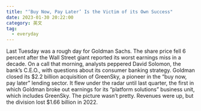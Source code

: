 ```yaml
---
title: "‘Buy Now, Pay Later’ Is the Victim of its Own Success"
date: 2023-01-30 20:22:00
category: 英文
tag:
  - everyday
---
```


Last Tuesday was a rough day for Goldman Sachs. The share price fell 6 percent after the Wall Street giant reported its worst earnings miss in a decade. On a call that morning, analysts peppered David Solomon, the bank’s C.E.O., with questions about its consumer banking strategy.
 Goldman closed its $2.2 billion acquisition of GreenSky, a pioneer in the “buy now, pay later” lending sector. It flew under the radar until last quarter, the first in which Goldman broke out earnings for its “platform solutions” business unit, which includes GreenSky. The picture wasn’t pretty. Revenues were up, but the division lost $1.66 billion in 2022.
